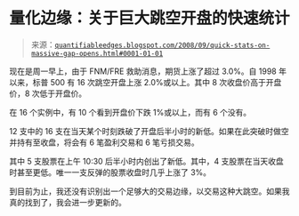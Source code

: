 <!--yml

分类：未分类

日期：2024-05-18 13:39:15

-->

# 量化边缘：关于巨大跳空开盘的快速统计

> 来源：[`quantifiableedges.blogspot.com/2008/09/quick-stats-on-massive-gap-opens.html#0001-01-01`](http://quantifiableedges.blogspot.com/2008/09/quick-stats-on-massive-gap-opens.html#0001-01-01)

现在是周一早上，由于 FNM/FRE 救助消息，期货上涨了超过 3.0%。自 1998 年以来，标普 500 有 16 次跳空开盘上涨 2.0%或以上。其中 8 次收盘价高于开盘价，8 次低于开盘价。

在 16 个实例中，有 10 个看到开盘价下跌 1%或以上，而有 6 个没有。

12 支中的 16 支在当天某个时刻跌破了开盘后半小时的新低。如果在此突破时做空并持有至收盘，将会有 6 笔盈利交易和 6 笔亏损交易。

其中 5 支股票在上午 10:30 后半小时内创出了新低。其中，4 支股票在当天收盘时甚至更低。唯一一支反弹的股票收盘时几乎上涨了 3%。

到目前为止，我还没有识别出一个足够大的交易边缘，以交易这种大跳空。如果我真的找到了，我会进一步更新的。
